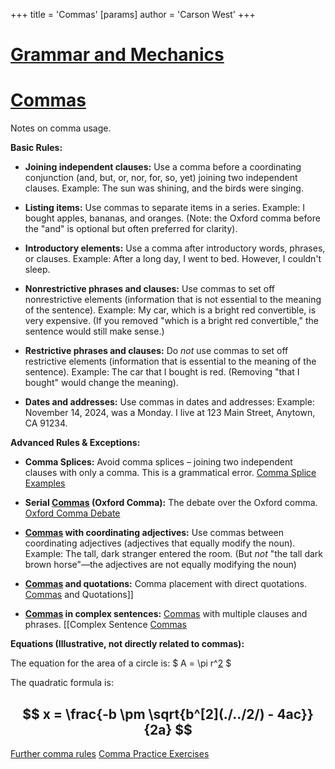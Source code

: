 +++
 title = 'Commas'
[params]
	author = 'Carson West'
+++
# [Grammar and Mechanics](./../grammar-and-mechanics/)
# [Commas](./../commas/)

Notes on comma usage.

**Basic Rules:**

* **Joining independent clauses:** Use a comma before a coordinating conjunction (and, but, or, nor, for, so, yet) joining two independent clauses.  Example:  The sun was shining, and the birds were singing.

* **Listing items:** Use commas to separate items in a series.  Example: I bought apples, bananas, and oranges.  (Note: the Oxford comma before the "and" is optional but often preferred for clarity).

* **Introductory elements:** Use a comma after introductory words, phrases, or clauses.  Example:  After a long day, I went to bed.  However, I couldn't sleep.

* **Nonrestrictive phrases and clauses:** Use commas to set off nonrestrictive elements (information that is not essential to the meaning of the sentence). Example: My car, which is a bright red convertible, is very expensive.  (If you removed "which is a bright red convertible," the sentence would still make sense.)

* **Restrictive phrases and clauses:** Do *not* use commas to set off restrictive elements (information that is essential to the meaning of the sentence). Example:  The car that I bought is red. (Removing "that I bought" would change the meaning).

* **Dates and addresses:**  Use commas in dates and addresses:  Example:  November 14, 2024, was a Monday. I live at 123 Main Street, Anytown, CA 91234.


**Advanced Rules & Exceptions:**

* **Comma Splices:**  Avoid comma splices – joining two independent clauses with only a comma.  This is a grammatical error. [Comma Splice Examples](./../comma-splice-examples/)

* **Serial [Commas](./../commas/) (Oxford Comma):**  The debate over the Oxford comma. [Oxford Comma Debate](./../oxford-comma-debate/)

* **[Commas](./../commas/) with coordinating adjectives:** Use commas between coordinating adjectives (adjectives that equally modify the noun). Example:  The tall, dark stranger entered the room.  (But *not* "the tall dark brown horse"—the adjectives are not equally modifying the noun)

* **[Commas](./../commas/) and quotations:** Comma placement with direct quotations. [Commas](./../commas/) and Quotations]]

* **[Commas](./../commas/) in complex sentences:**  [Commas](./../commas/) with multiple clauses and phrases. [[Complex Sentence [Commas](./../commas/)


**Equations (Illustrative, not directly related to commas):**

The equation for the area of a circle is:   $ A = \pi r^[2](./../2/) $ 

The quadratic formula is:
##  $$ x = \frac{-b \pm \sqrt{b^[2](./../2/) - 4ac}}{2a} $$  

[Further comma rules](./../further-comma-rules/)
[Comma Practice Exercises](./../comma-practice-exercises/)

